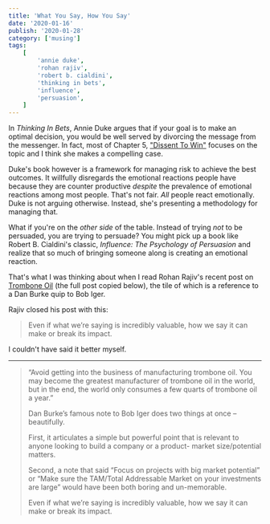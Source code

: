 ```yaml
---
title: 'What You Say, How You Say'
date: '2020-01-16'
publish: '2020-01-28'
category: ['musing']
tags:
    [
        'annie duke',
        'rohan rajiv',
        'robert b. cialdini',
        'thinking in bets',
        'influence',
        'persuasion',
    ]
---
```


In _Thinking In Bets_, Annie Duke argues that if your goal is to make an optimal decision, you would be well served by divorcing the message from the messenger. In fact, most of Chapter 5, ["Dissent To Win"](../../../books/thinking-in-bets#chapter-5-dissent-to-win) focuses on the topic and I think she makes a compelling case.

Duke's book however is a framework for managing risk to achieve the best outcomes. It willfully disregards the emotional reactions people have because they are counter productive _despite_ the prevalence of emotional reactions among most people. That's not fair. _All_ people react emotionally. Duke is not arguing otherwise. Instead, she's presenting a methodology for managing that.

What if you're on the _other side_ of the table. Instead of trying _not_ to be persuaded, you are trying to persuade? You might pick up a book like Robert B. Cialdini's classic, _Influence: The Psychology of Persuasion_ and realize that so much of bringing someone along is creating an emotional reaction.

That's what I was thinking about when I read Rohan Rajiv's recent post on [Trombone Oil](https://alearningaday.blog/2020/01/10/trombone-oil/) (the full post copied below), the tile of which is a reference to a Dan Burke quip to Bob Iger.

Rajiv closed his post with this:

> Even if what we’re saying is incredibly valuable, how we say it can make or break its impact.

I couldn't have said it better myself.

---

> “Avoid getting into the business of manufacturing trombone oil. You may become the greatest manufacturer of trombone oil in the world, but in the end, the world only consumes a few quarts of trombone oil a year.”
>
> Dan Burke’s famous note to Bob Iger does two things at once – beautifully.
>
> First, it articulates a simple but powerful point that is relevant to anyone looking to build a company or a product- market size/potential matters.
>
> Second, a note that said “Focus on projects with big market potential” or “Make sure the TAM/Total Addressable Market on your investments are large” would have been both boring and un-memorable.
>
> Even if what we’re saying is incredibly valuable, how we say it can make or break its impact.
